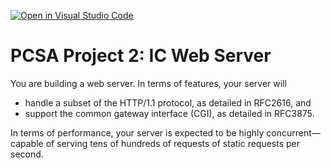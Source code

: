 [![Open in Visual Studio Code](https://classroom.github.com/assets/open-in-vscode-c66648af7eb3fe8bc4f294546bfd86ef473780cde1dea487d3c4ff354943c9ae.svg)](https://classroom.github.com/online_ide?assignment_repo_id=9043629&assignment_repo_type=AssignmentRepo)
# PCSA Project 2: IC Web Server

You are building a web server. In terms of features, your server will 

* handle a subset of the HTTP/1.1 protocol, as detailed in RFC2616, and
* support the common gateway interface (CGI), as detailed in RFC3875. 

In terms of performance, your server is expected to be highly concurrent&mdash;capable of serving tens of hundreds of requests of static requests per second.
